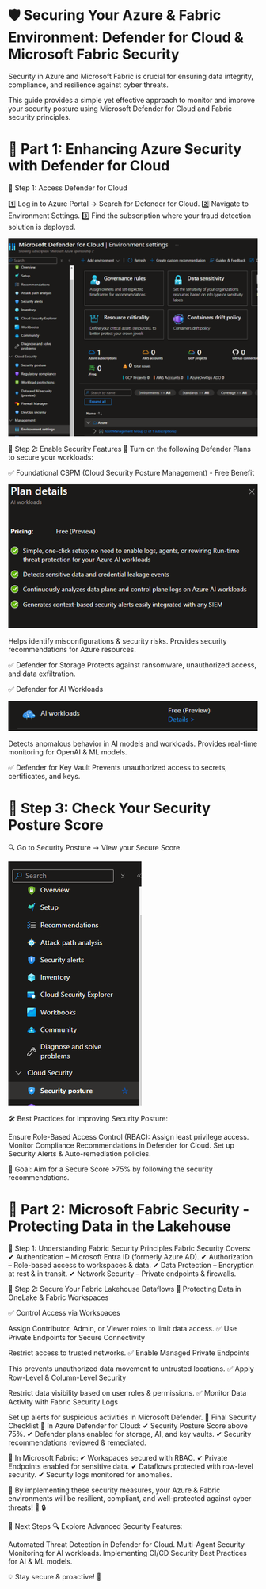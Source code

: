 # 🛡️ Securing Your Azure & Fabric Environment: Defender for Cloud & Microsoft Fabric Security

Security in Azure and Microsoft Fabric is crucial for ensuring data integrity, compliance, and resilience against cyber threats. 

This guide provides a simple yet effective approach to monitor and improve your security posture using Microsoft Defender for Cloud and Fabric security principles.

# 🔹 Part 1: Enhancing Azure Security with Defender for Cloud

🎯 Step 1: Access Defender for Cloud

1️⃣ Log in to Azure Portal → Search for Defender for Cloud.
2️⃣ Navigate to Environment Settings.
3️⃣ Find the subscription where your fraud detection solution is deployed.

![alt text](https://github.com/DavidArayaS/AI-Powered-Insights-Fraud-Detection-Hackathon/blob/d6f39bdd8471a2a2ba4d36e8265e61bbd1cd5894/06-Security%20%26%20Compliance/Reference%20Pictures/%7B28D3690A-F2DB-4C78-86C6-AAF04C277AB3%7D.png)

🎯 Step 2: Enable Security Features
📌 Turn on the following Defender Plans to secure your workloads:

✅ Foundational CSPM (Cloud Security Posture Management) - Free Benefit

![alt text](https://github.com/DavidArayaS/AI-Powered-Insights-Fraud-Detection-Hackathon/blob/d6f39bdd8471a2a2ba4d36e8265e61bbd1cd5894/06-Security%20%26%20Compliance/Reference%20Pictures/%7BE6AFB236-E090-43B8-9717-60849BA8DBD5%7D.png)

Helps identify misconfigurations & security risks.
Provides security recommendations for Azure resources.

✅ Defender for Storage
Protects against ransomware, unauthorized access, and data exfiltration.

✅ Defender for AI Workloads

![alt text](https://github.com/DavidArayaS/AI-Powered-Insights-Fraud-Detection-Hackathon/blob/d6f39bdd8471a2a2ba4d36e8265e61bbd1cd5894/06-Security%20%26%20Compliance/Reference%20Pictures/%7BCC55D47A-465C-4FAC-B3B9-6158621BCFEF%7D.png)

Detects anomalous behavior in AI models and workloads.
Provides real-time monitoring for OpenAI & ML models.

✅ Defender for Key Vault
Prevents unauthorized access to secrets, certificates, and keys.

# 🎯 Step 3: Check Your Security Posture Score

🔍 Go to Security Posture → View your Secure Score.

![alt text](https://github.com/DavidArayaS/AI-Powered-Insights-Fraud-Detection-Hackathon/blob/d6f39bdd8471a2a2ba4d36e8265e61bbd1cd5894/06-Security%20%26%20Compliance/Reference%20Pictures/%7B35C5EF33-A203-460C-B4BC-77BA8C3A3B37%7D.png)

🛠️ Best Practices for Improving Security Posture:

Ensure Role-Based Access Control (RBAC): Assign least privilege access.
Monitor Compliance Recommendations in Defender for Cloud.
Set up Security Alerts & Auto-remediation policies.

🎯 Goal: Aim for a Secure Score >75% by following the security recommendations.

# 🔹 Part 2: Microsoft Fabric Security - Protecting Data in the Lakehouse

🎯 Step 1: Understanding Fabric Security Principles
Fabric Security Covers:
✔ Authentication – Microsoft Entra ID (formerly Azure AD).
✔ Authorization – Role-based access to workspaces & data.
✔ Data Protection – Encryption at rest & in transit.
✔ Network Security – Private endpoints & firewalls.

🎯 Step 2: Secure Your Fabric Lakehouse Dataflows
📌 Protecting Data in OneLake & Fabric Workspaces

✅ Control Access via Workspaces

Assign Contributor, Admin, or Viewer roles to limit data access.
✅ Use Private Endpoints for Secure Connectivity

Restrict access to trusted networks.
✅ Enable Managed Private Endpoints

This prevents unauthorized data movement to untrusted locations.
✅ Apply Row-Level & Column-Level Security

Restrict data visibility based on user roles & permissions.
✅ Monitor Data Activity with Fabric Security Logs

Set up alerts for suspicious activities in Microsoft Defender.
🏁 Final Security Checklist
🔹 In Azure Defender for Cloud:
✔ Security Posture Score above 75%.
✔ Defender plans enabled for storage, AI, and key vaults.
✔ Security recommendations reviewed & remediated.

🔹 In Microsoft Fabric:
✔ Workspaces secured with RBAC.
✔ Private Endpoints enabled for sensitive data.
✔ Dataflows protected with row-level security.
✔ Security logs monitored for anomalies.

🚀 By implementing these security measures, your Azure & Fabric environments will be resilient, compliant, and well-protected against cyber threats! 🎯 🔒

🔹 Next Steps
🔍 Explore Advanced Security Features:

Automated Threat Detection in Defender for Cloud.
Multi-Agent Security Monitoring for AI workloads.
Implementing CI/CD Security Best Practices for AI & ML models.

💡 Stay secure & proactive! 🚀